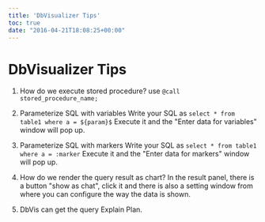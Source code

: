 ```yaml
---
title: 'DbVisualizer Tips'
toc: true
date: "2016-04-21T18:08:25+00:00"
---
```


# DbVisualizer Tips

1. How do we execute stored procedure?
use `@call stored_procedure_name;`

2. Parameterize SQL with variables
Write your SQL as `select * from table1 where a = ${param}$`
Execute it and the "Enter data for variables" window will pop up.

3. Parameterize SQL with markers
Write your SQL as `select * from table1 where a = :marker`
Execute it and the "Enter data for markers" window will pop up.

4. How do we render the query result as chart?
In the result panel, there is a button "show as chat", click it and there is also a setting window from where you can configure the way the data is shown.

5. DbVis can get the query Explain Plan.




